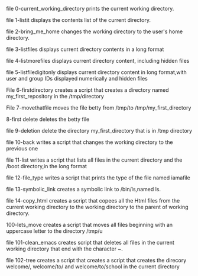 file 0-current_working_directory prints the current working directory.

file 1-listit displays the contents list of the current directory.

file 2-bring_me_home changes the working directory to the user's home directory.

file 3-listfiles displays current directory contents in a long format

file 4-listmorefiles displays  current directory content, including hidden files

file 5-listfiledigitonly displays current directory content in long format,with user and group IDs displayed numerically and hidden files

File 6-firstdirectory creates a script that creates a directory named my_first_repository in the /tmp/directory

File 7-movethatfile moves the file betty from /tmp/to /tmp/my_first_directory

8-first delete deletes the betty file

file 9-deletion delete the directory my_first_directory that is in /tmp directory

file 10-back writes a script that changes the working directory to the previous one

file 11-list writes a script that lists all files in the current directory and the /boot directory,in the long format

file 12-file_type writes a script that prints the type of the file named iamafile

file 13-symbolic_link creates a symbolic link to /bin/ls,named ls.

file 14-copy_html creates a script that copees all the Html files from the current working directory to the working directory to the parent of working directory.

100-lets_move creates a script that moves all files beginning with an uppercase letter to the directory /tmp/u

file 101-clean_emacs creates script that deletes all files in the current working directory that end with the character ~.

file 102-tree  creates a script that creates a script that creates the direcory welcome/, welcome/to/ and welcome/to/school in the current directory
     
  
